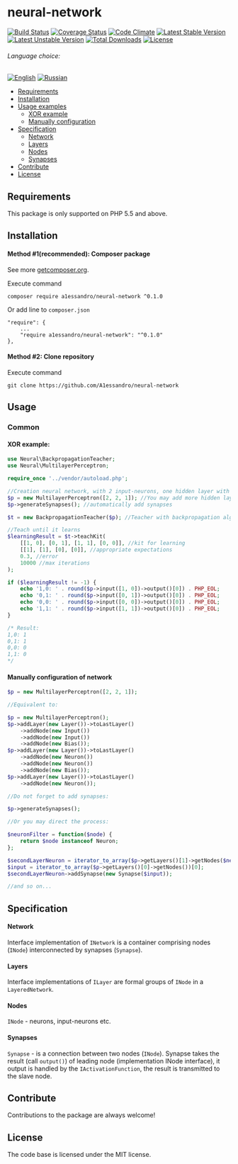 # neural-network

[![Build Status](https://travis-ci.org/A1essandro/neural-network.svg?branch=master)](https://travis-ci.org/A1essandro/neural-network)
[![Coverage Status](https://coveralls.io/repos/github/A1essandro/neural-network/badge.svg?branch=master)](https://coveralls.io/github/A1essandro/neural-network?branch=master)
[![Code Climate](https://codeclimate.com/github/A1essandro/neural-network/badges/gpa.svg)](https://codeclimate.com/github/A1essandro/neural-network)
[![Latest Stable Version](https://poser.pugx.org/a1essandro/neural-network/v/stable)](https://packagist.org/packages/a1essandro/neural-network) 
[![Latest Unstable Version](https://poser.pugx.org/a1essandro/neural-network/v/unstable)](https://packagist.org/packages/a1essandro/neural-network)
[![Total Downloads](https://poser.pugx.org/a1essandro/neural-network/downloads)](https://packagist.org/packages/a1essandro/neural-network)
[![License](https://poser.pugx.org/a1essandro/neural-network/license)](https://github.com/A1essandro/neural-network/blob/master/LICENSE)

###### Language choice:
[![English](https://img.shields.io/:readme-EN-336699.svg)](https://github.com/A1essandro/neural-network/blob/master/README.md)
[![Russian](https://img.shields.io/:readme-RU-cc3300.svg)](https://github.com/A1essandro/neural-network/blob/master/README.ru.md)

- [Requirements](#requirements)
- [Installation](#installation)
- [Usage examples](#usage)
    - [XOR example](#xor-example)
    - [Manually configuration](#manually-configuration-of-network)
- [Specification](#specification)
    - [Network](#network)
    - [Layers](#layers)
    - [Nodes](#nodes)
    - [Synapses](#synapses)
- [Contribute](#contribute)
- [License](#license)

## Requirements
This package is only supported on PHP 5.5 and above.

## Installation
#### Method #1(recommended): Composer package
See more [getcomposer.org](http://getcomposer.org).

Execute command 
```
composer require a1essandro/neural-network ^0.1.0
```
Or add line to `composer.json`

```
"require": {
    ...
    "require a1essandro/neural-network": "^0.1.0"
},
```

#### Method #2: Clone repository
Execute command 
```
git clone https://github.com/A1essandro/neural-network
```

## Usage

### Common

#### XOR example:

```php
use Neural\BackpropagationTeacher;
use Neural\MultilayerPerceptron;

require_once '../vendor/autoload.php';

//Creation neural network, with 2 input-neurons, one hidden layer with 2 neurons and one output neuron:
$p = new MultilayerPerceptron([2, 2, 1]); //You may add more hidden layers or neurons to layers: [2, 3, 2, 1]
$p->generateSynapses(); //automatically add synapses

$t = new BackpropagationTeacher($p); //Teacher with backpropagation algorithm

//Teach until it learns
$learningResult = $t->teachKit(
    [[1, 0], [0, 1], [1, 1], [0, 0]], //kit for learning
    [[1], [1], [0], [0]], //appropriate expectations 
    0.3, //error
    10000 //max iterations
);

if ($learningResult != -1) {
    echo '1,0: ' . round($p->input([1, 0])->output()[0]) . PHP_EOL;
    echo '0,1: ' . round($p->input([0, 1])->output()[0]) . PHP_EOL;
    echo '0,0: ' . round($p->input([0, 0])->output()[0]) . PHP_EOL;
    echo '1,1: ' . round($p->input([1, 1])->output()[0]) . PHP_EOL;
}

/* Result:
1,0: 1
0,1: 1
0,0: 0
1,1: 0
*/
```

#### Manually configuration of network

```php
$p = new MultilayerPerceptron([2, 2, 1]);

//Equivalent to:

$p = new MultilayerPerceptron();
$p->addLayer(new Layer())->toLastLayer()
    ->addNode(new Input())
    ->addNode(new Input())
    ->addNode(new Bias());
$p->addLayer(new Layer())->toLastLayer()
    ->addNode(new Neuron())
    ->addNode(new Neuron())
    ->addNode(new Bias());
$p->addLayer(new Layer())->toLastLayer()
    ->addNode(new Neuron());

//Do not forget to add synapses:

$p->generateSynapses();

//Or you may direct the process:

$neuronFilter = function($node) {
    return $node instanceof Neuron;
};

$secondLayerNeuron = iterator_to_array($p->getLayers()[1]->getNodes($neuronFilter))[0];
$input = iterator_to_array($p->getLayers()[0]->getNodes())[0];
$secondLayerNeuron->addSynapse(new Synapse($input));

//and so on...
```

## Specification

#### Network

Interface implementation of `INetwork` is a container comprising nodes (`INode`) interconnected by synapses (`Synapse`).

#### Layers

Interface implementations of `ILayer` are formal groups of `INode` in a `LayeredNetwork`.

#### Nodes

`INode` - neurons, input-neurons etc.

#### Synapses

`Synapse` - is a connection between two nodes (`INode`). Synapse takes the result (call `output()`) of leading node 
(implementation INode interface), it output is handled by the `IActivationFunction`, 
the result is transmitted to the slave node.

## Contribute

Contributions to the package are always welcome!

## License

The code base is licensed under the MIT license.
